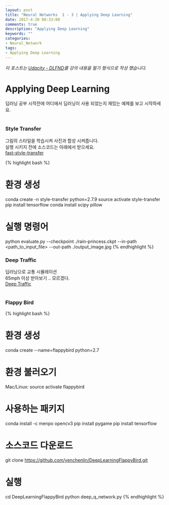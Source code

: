 ```yaml
---
layout: post
title: "Neural Networks  1 - 3 | Applying Deep Learning"
date: 2017-4-30 00:33:00
comments: true
description: "Applying Deep Learning"
keywords: ""
categories:
- Neural_Network
tags:
- Applying Deep Learning
---
```

*이 포스트는 [Udacity - DLFND](https://www.udacity.com/course/deep-learning-nanodegree-foundation--nd101)를 강의 내용을 필기 형식으로 작성 했습니다.*

# Applying Deep Learning
딥러닝 공부 시작전에 어디에서 딥러닝이 사용 되었는지 재밌는 예제를 보고 시작하세요.  
<br />

### Style Transfer
그림의 스타일을 학습시켜 사진과 합성 시켜줍니다.   
실행 시키지 전에 소스코드는 아래에서 받으세요.  
[fast-style-transfer](https://github.com/lengstrom/fast-style-transfer)  

{% highlight bash %}

# 환경 생성 
conda create -n style-transfer python=2.7.9
source activate style-transfer
pip install tensorflow
conda install scipy pillow

# 실행 명령어 
python evaluate.py --checkpoint ./rain-princess.ckpt --in-path <path_to_input_file> --out-path ./output_image.jpg
{% endhighlight %}
<br />

### Deep Traffic

딥러닝으로 교통 시뮬레이션  
65mph 이상 받아보기 .. 모르겠다.  
[Deep Traffic](http://selfdrivingcars.mit.edu/deeptrafficjs/)  
<br />

### Flappy Bird
{% highlight bash %}
# 환경 생성 
conda create --name=flappybird python=2.7
# 환경 불러오기 
Mac/Linux: source activate flappybird
# 사용하는 패키지
conda install -c menpo opencv3
pip install pygame
pip install tensorflow
# 소스코드 다운로드 
git clone https://github.com/yenchenlin/DeepLearningFlappyBird.git
# 실행 
cd DeepLearningFlappyBird
python deep_q_network.py
{% endhighlight %}

